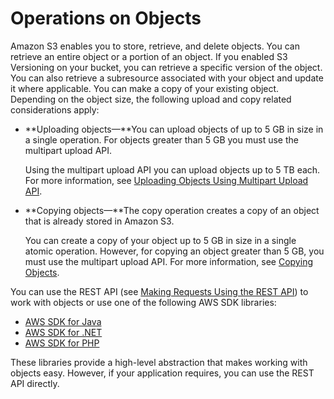 # Operations on Objects<a name="ObjectOperations"></a>

Amazon S3 enables you to store, retrieve, and delete objects\. You can retrieve an entire object or a portion of an object\. If you enabled S3 Versioning on your bucket, you can retrieve a specific version of the object\. You can also retrieve a subresource associated with your object and update it where applicable\. You can make a copy of your existing object\. Depending on the object size, the following upload and copy related considerations apply: 
+ **Uploading objects—**You can upload objects of up to 5 GB in size in a single operation\. For objects greater than 5 GB you must use the multipart upload API\. 

  Using the multipart upload API you can upload objects up to 5 TB each\. For more information, see [Uploading Objects Using Multipart Upload API](uploadobjusingmpu.md)\.
+ **Copying objects—**The copy operation creates a copy of an object that is already stored in Amazon S3\. 

  You can create a copy of your object up to 5 GB in size in a single atomic operation\. However, for copying an object greater than 5 GB, you must use the multipart upload API\. For more information, see [Copying Objects](CopyingObjectsExamples.md)\.

You can use the REST API \(see [Making Requests Using the REST API](RESTAPI.md)\) to work with objects or use one of the following AWS SDK libraries:
+ [AWS SDK for Java](https://aws.amazon.com/sdk-for-java/)
+ [AWS SDK for \.NET](https://aws.amazon.com/sdk-for-net/)
+ [AWS SDK for PHP](https://aws.amazon.com/sdk-for-php/)

These libraries provide a high\-level abstraction that makes working with objects easy\. However, if your application requires, you can use the REST API directly\.